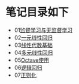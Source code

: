 # 笔记目录如下
- 01[监督学习与无监督学习](https://github.com/Lihao-me/My-MachineLearning/blob/main/01_Coursera-ML-AndrewNg-2011/01_notes/01_Supervised%26Unsupervised-Learning.pdf)
- 02[一元线性回归](https://github.com/Lihao-me/My-MachineLearning/blob/main/01_Coursera-ML-AndrewNg-2011/01_notes/02_Linear-regression-with-one-variable.pdf)
- 03[线性代数基础](https://github.com/Lihao-me/My-MachineLearning/blob/main/01_Coursera-ML-AndrewNg-2011/01_notes/03_Linear-Algebra-review.pdf)
- 04[多元线性回归](https://github.com/Lihao-me/My-MachineLearning/blob/main/01_Coursera-ML-AndrewNg-2011/01_notes/04_Linear-regression-with-multiple-variables.pdf)
- 05[Octave使用](https://github.com/Lihao-me/My-MachineLearning/blob/main/01_Coursera-ML-AndrewNg-2011/01_notes/05_Octave-Tutorial.pdf)
- 06[逻辑回归](https://github.com/Lihao-me/My-MachineLearning/blob/main/01_Coursera-ML-AndrewNg-2011/01_notes/06_Logistic-Regression.pdf)
- 07[正则化](https://github.com/Lihao-me/My-MachineLearning/blob/main/01_Coursera-ML-AndrewNg-2011/01_notes/07_Regularization.pdf)
